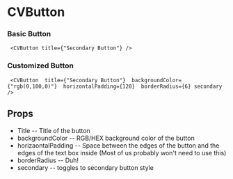 # CVButton

### Basic Button
` <CVButton
            title={"Secondary Button"}
   />`
### Customized Button
` <CVButton 
            title={"Secondary Button"} 
            backgroundColor={"rgb(0,100,0)"} 
            horizontalPadding={120} 
            borderRadius={6}
            secondary
   />`

## Props
* Title -- Title of the button
* backgroundColor -- RGB/HEX background color of the button
* horizaontalPadding -- Space between the edges of the button and the edges of the text box inside (Most of us probably won't need to use this)
* borderRadius -- Duh!
* secondary -- toggles to secondary button style 
